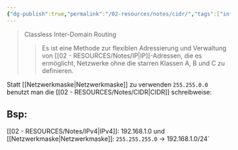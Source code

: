 ```yaml
---
{"dg-publish":true,"permalink":"/02-resources/notes/cidr/","tags":["informatik/netzwerk/ip/ipv4"],"noteIcon":"","updated":"2025-09-10T16:35:09.000+02:00"}
---
```


> Classless Inter-Domain Routing
>>Es ist eine Methode zur flexiblen Adressierung und Verwaltung von [[02 - RESOURCES/Notes/IP\|IP]]-Adressen, die es ermöglicht, Netzwerke ohne die starren Klassen A, B und C zu definieren.

Statt [[Netzwerkmaske\|Netzwerkmaske]] zu verwenden `255.255.0.0` benutzt man die [[02 - RESOURCES/Notes/CIDR\|CIDR]] schreibweise:

## Bsp:
[[02 - RESOURCES/Notes/IPv4\|IPv4]]: 192.168.1.0 und [[Netzwerkmaske\|Netzwerkmaske]]: `255.255.255.0` -> 192.168.1.0/24`
